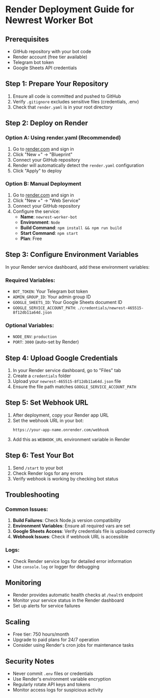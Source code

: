 # Render Deployment Guide for Newrest Worker Bot

## Prerequisites
- GitHub repository with your bot code
- Render account (free tier available)
- Telegram bot token
- Google Sheets API credentials

## Step 1: Prepare Your Repository
1. Ensure all code is committed and pushed to GitHub
2. Verify `.gitignore` excludes sensitive files (credentials, .env)
3. Check that `render.yaml` is in your root directory

## Step 2: Deploy on Render

### Option A: Using render.yaml (Recommended)
1. Go to [render.com](https://render.com) and sign in
2. Click "New +" → "Blueprint"
3. Connect your GitHub repository
4. Render will automatically detect the `render.yaml` configuration
5. Click "Apply" to deploy

### Option B: Manual Deployment
1. Go to [render.com](https://render.com) and sign in
2. Click "New +" → "Web Service"
3. Connect your GitHub repository
4. Configure the service:
   - **Name**: `newrest-worker-bot`
   - **Environment**: `Node`
   - **Build Command**: `npm install && npm run build`
   - **Start Command**: `npm start`
   - **Plan**: Free

## Step 3: Configure Environment Variables
In your Render service dashboard, add these environment variables:

### Required Variables:
- `BOT_TOKEN`: Your Telegram bot token
- `ADMIN_GROUP_ID`: Your admin group ID
- `GOOGLE_SHEETS_ID`: Your Google Sheets document ID
- `GOOGLE_SERVICE_ACCOUNT_PATH`: `./credentials/newrest-465515-8f12db11a64d.json`

### Optional Variables:
- `NODE_ENV`: `production`
- `PORT`: `3000` (auto-set by Render)

## Step 4: Upload Google Credentials
1. In your Render service dashboard, go to "Files" tab
2. Create a `credentials` folder
3. Upload your `newrest-465515-8f12db11a64d.json` file
4. Ensure the file path matches `GOOGLE_SERVICE_ACCOUNT_PATH`

## Step 5: Set Webhook URL
1. After deployment, copy your Render app URL
2. Set the webhook URL in your bot:
   ```
   https://your-app-name.onrender.com/webhook
   ```
3. Add this as `WEBHOOK_URL` environment variable in Render

## Step 6: Test Your Bot
1. Send `/start` to your bot
2. Check Render logs for any errors
3. Verify webhook is working by checking bot status

## Troubleshooting

### Common Issues:
1. **Build Failures**: Check Node.js version compatibility
2. **Environment Variables**: Ensure all required vars are set
3. **Google Sheets Access**: Verify credentials file is uploaded correctly
4. **Webhook Issues**: Check if webhook URL is accessible

### Logs:
- Check Render service logs for detailed error information
- Use `console.log` or logger for debugging

## Monitoring
- Render provides automatic health checks at `/health` endpoint
- Monitor your service status in the Render dashboard
- Set up alerts for service failures

## Scaling
- Free tier: 750 hours/month
- Upgrade to paid plans for 24/7 operation
- Consider using Render's cron jobs for maintenance tasks

## Security Notes
- Never commit `.env` files or credentials
- Use Render's environment variable encryption
- Regularly rotate API keys and tokens
- Monitor access logs for suspicious activity

